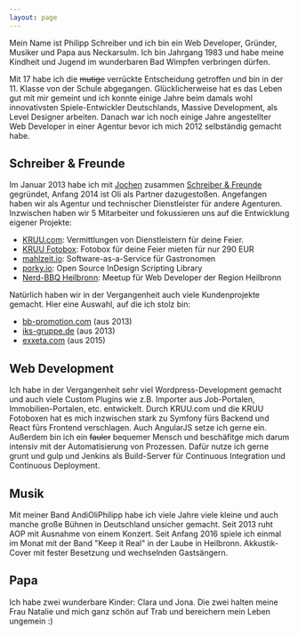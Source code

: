 ```yaml
---
layout: page
---
```


Mein Name ist Philipp Schreiber und ich bin ein Web Developer, Gründer, Musiker und Papa aus Neckarsulm. Ich bin Jahrgang 1983 und habe meine Kindheit und Jugend im wunderbaren Bad Wimpfen verbringen dürfen.

Mit 17 habe ich die ~~mutige~~ verrückte Entscheidung getroffen und bin in der 11. Klasse von der Schule abgegangen. Glücklicherweise hat es das Leben gut mit mir gemeint und ich konnte einige Jahre beim damals wohl innovativsten Spiele-Entwickler Deutschlands, Massive Development, als Level Designer arbeiten. Danach war ich noch einige Jahre angestellter Web Developer in einer Agentur bevor ich mich 2012 selbständig gemacht habe.

## Schreiber & Freunde
Im Januar 2013 habe ich mit [Jochen](http://www.dj-finesse.de) zusammen [Schreiber & Freunde](https://www.schreiber-freunde.de) gegründet, Anfang 2014 ist Oli als Partner dazugestoßen. Angefangen haben wir als Agentur und technischer Dienstleister für andere Agenturen. Inzwischen haben wir 5 Mitarbeiter und fokussieren uns auf die Entwicklung eigener Projekte:

* [KRUU.com](https://kruu.com): Vermittlungen von Dienstleistern für deine Feier.
* [KRUU Fotobox](https://www.kruu-fotobox.de): Fotobox für deine Feier mieten für nur 290 EUR
* [mahlzeit.io](https://mahlzeit.io): Software-as-a-Service für Gastronomen
* [porky.io](http://porky.io): Open Source InDesign Scripting Library
* [Nerd-BBQ Heilbronn](http://www.meetup.com/de-DE/Nerd-BBQ-Heilbronn/): Meetup für Web Developer der Region Heilbronn

Natürlich haben wir in der Vergangenheit auch viele Kundenprojekte gemacht. Hier eine Auswahl, auf die ich stolz bin:

* [bb-promotion.com](http://www.bb-promotion.com) (aus 2013)
* [iks-gruppe.de](http://www.iks-gruppe.de) (aus 2013)
* [exxeta.com](http://exxeta.com) (aus 2015)

## Web Development
Ich habe in der Vergangenheit sehr viel Wordpress-Development gemacht und auch viele Custom Plugins wie z.B. Importer aus Job-Portalen, Immobilien-Portalen, etc. entwickelt. Durch KRUU.com und die KRUU Fotoboxen hat es mich inzwischen stark zu Symfony fürs Backend und React fürs Frontend verschlagen. Auch AngularJS setze ich gerne ein. Außerdem bin ich ein ~~fauler~~ bequemer Mensch und beschäfitge mich darum intensiv mit der Automatisierung von Prozessen. Dafür nutze ich gerne grunt und gulp und Jenkins als Build-Server für Continuous Integration und Continuous Deployment.

## Musik
Mit meiner Band AndiOliPhilipp habe ich viele Jahre viele kleine und auch manche große Bühnen in Deutschland unsicher gemacht. Seit 2013 ruht AOP mit Ausnahme von einem Konzert. Seit Anfang 2016 spiele ich einmal im Monat mit der Band "Keep it Real" in der Laube in Heilbronn. Akkustik-Cover mit fester Besetzung und wechselnden Gastsängern.

## Papa
Ich habe zwei wunderbare Kinder: Clara und Jona. Die zwei halten meine Frau Natalie  und mich ganz schön auf Trab und bereichern mein Leben ungemein :)
